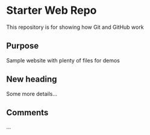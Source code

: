 # Starter Web Repo

This repository is for showing how Git and GitHub work

## Purpose

Sample website with plenty of files for demos

## New heading

Some more details...

## Comments

...
